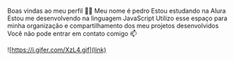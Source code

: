 Boas vindas ao meu perfil 💙💙
Meu nome é pedro 
Estou estudando na Alura
Estou me desenvolvendo na linguagem JavaScript
Utilizo esse espaço para minha organização e compartilhamento dos meu projetos desenvolvidos
Você não pode entrar em contato comigo 📫

![https://i.gifer.com/XzL4.gif](link)

